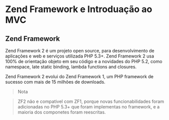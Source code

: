 # Zend Framework e Introduação ao MVC

## Zend Framework

Zend Framework 2 é um projeto open source, para desenvolvimento de aplicações e web e serviços utilizada PHP 5.3+. Zend Framework 2 usa 100% de orientação objeto em seu código e a novidades do PHP 5.2, como namespace, late static binding, lambda functions and closures.

Zend Framework 2 evolui do Zend Framework 1, um PHP framework de sucesso com mais de 15 milhões de downloads.

> Nota

> ZF2 não e compativel com ZF1, porque novas funcionabilidades foram adicionadas no PHP 5.3+ que foram implementas no framework, e a maioria dos componetes foram reescritas.



